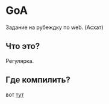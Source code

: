 # GoA
Задание на рубеждку по web. (Асхат)

## Что это?
Регулярка.

## Где компилить?
вот [тут](https://www.tutorialspoint.com/execute_golang_online.php)
